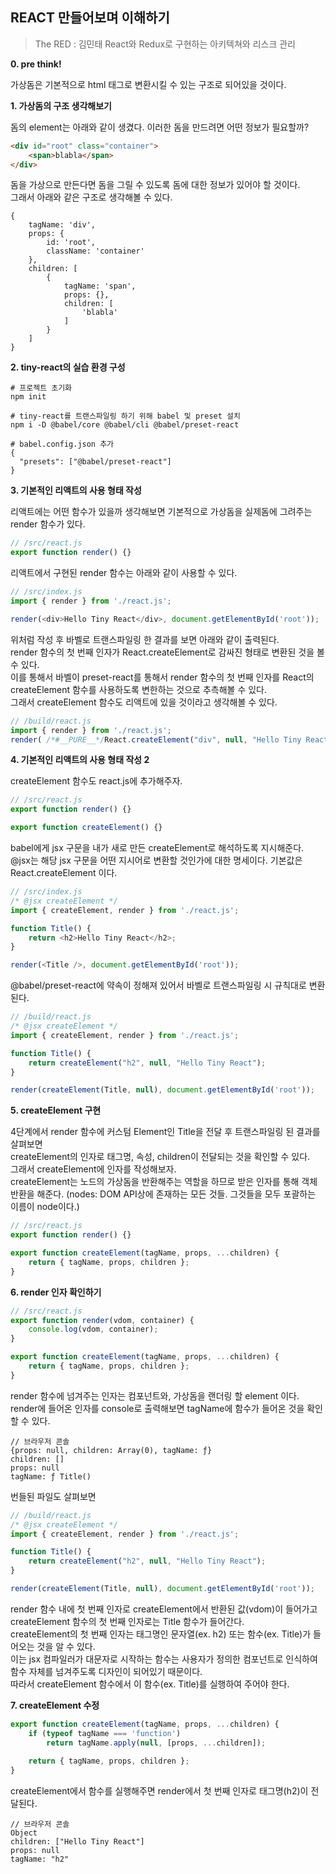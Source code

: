 ## REACT 만들어보며 이해하기
> The RED : 김민태 React와 Redux로 구현하는 아키텍쳐와 리스크 관리

**0. pre think!**

가상돔은 기본적으로 html 태그로 변환시킬 수 있는 구조로 되어있을 것이다.

**1. 가상돔의 구조 생각해보기**

돔의 element는 아래와 같이 생겼다.
이러한 돔을 만드려면 어떤 정보가 필요할까?
```html
<div id="root" class="container">
    <span>blabla</span>
</div>
```

돔을 가상으로 만든다면 돔을 그릴 수 있도록 돔에 대한 정보가 있어야 할 것이다. </br>
그래서 아래와 같은 구조로 생각해볼 수 있다.
```
{
    tagName: 'div',
    props: {
        id: 'root',
        className: 'container'
    },
    children: [
        {
            tagName: 'span',
            props: {},
            children: [
                'blabla'
            ]
        }
    ]
}
```

**2. tiny-react의 실습 환경 구성**

```shell
# 프로젝트 초기화
npm init

# tiny-react를 트랜스파일링 하기 위해 babel 및 preset 설치
npm i -D @babel/core @babel/cli @babel/preset-react

# babel.config.json 추가
{
  "presets": ["@babel/preset-react"]
}
```

**3.  기본적인 리액트의 사용 형태 작성**

리액트에는 어떤 함수가 있을까 생각해보면 기본적으로 가상돔을 실제돔에 그려주는 render 함수가 있다.

```javascript
// /src/react.js
export function render() {}
```

리액트에서 구현된 render 함수는 아래와 같이 사용할 수 있다.
```javascript
// /src/index.js
import { render } from './react.js';

render(<div>Hello Tiny React</div>, document.getElementById('root'));
```

위처럼 작성 후 바벨로 트랜스파일링 한 결과를 보면 아래와 같이 출력된다.</br>
render 함수의 첫 번째 인자가 React.createElement로 감싸진 형태로 변환된 것을 볼 수 있다.</br>
이를 통해서 바벨이 preset-react를 통해서 render 함수의 첫 번째 인자를 React의 createElement 함수를 사용하도록 변한하는 것으로 추측해볼 수 있다.</br>
그래서 createElement 함수도 리액트에 있을 것이라고 생각해볼 수 있다.
```javascript
// /build/react.js
import { render } from './react.js';
render( /*#__PURE__*/React.createElement("div", null, "Hello Tiny React"), document.getElementById('root'));
```

**4. 기본적인 리액트의 사용 형태 작성 2**

createElement 함수도 react.js에 추가해주자.
```javascript
// /src/react.js
export function render() {}

export function createElement() {}
```

babel에게 jsx 구문을 내가 새로 만든 createElement로 해석하도록 지시해준다.
@jsx는 해당 jsx 구문을 어떤 지시어로 변환할 것인가에 대한 명세이다. 기본값은 React.createElement 이다.
```javascript
// /src/index.js
/* @jsx createElement */
import { createElement, render } from './react.js';

function Title() {
    return <h2>Hello Tiny React</h2>;
}

render(<Title />, document.getElementById('root'));
```

@babel/preset-react에 약속이 정해져 있어서 바벨로 트랜스파일링 시 규칙대로 변환된다.
```javascript
// /build/react.js
/* @jsx createElement */
import { createElement, render } from './react.js';

function Title() {
    return createElement("h2", null, "Hello Tiny React");
}

render(createElement(Title, null), document.getElementById('root'));
```

**5. createElement 구현**

4단계에서 render 함수에 커스텀 Element인 Title을 전달 후 트랜스파일링 된 결과를 살펴보면<br/>
createElement의 인자로 태그명, 속성, children이 전달되는 것을 확인할 수 있다.<br/>
그래서 createElement에 인자를 작성해보자.<br/>
createElement는 노드의 가상돔을 반환해주는 역할을 하므로 받은 인자를 통해 객체 반환을 해준다.
(nodes: DOM API상에 존재하는 모든 것들. 그것들을 모두 포괄하는 이름이 node이다.)
```javascript
// /src/react.js
export function render() {}

export function createElement(tagName, props, ...children) {
    return { tagName, props, children };
}
```

**6. render 인자 확인하기**

```javascript
// /src/react.js
export function render(vdom, container) {
    console.log(vdom, container);
}

export function createElement(tagName, props, ...children) {
    return { tagName, props, children };
}

```
render 함수에 넘겨주는 인자는 컴포넌트와, 가상돔을 랜더링 할 element 이다.
render에 들어온 인자를 console로 출력해보면 tagName에 함수가 들어온 것을 확인 할 수 있다.

```
// 브라우저 콘솔
{props: null, children: Array(0), tagName: ƒ}
children: []
props: null
tagName: ƒ Title()
```

번들된 파일도 살펴보면
```javascript
// /build/react.js
/* @jsx createElement */
import { createElement, render } from './react.js';

function Title() {
    return createElement("h2", null, "Hello Tiny React");
}

render(createElement(Title, null), document.getElementById('root'));
```
render 함수 내에 첫 번째 인자로 createElement에서 반환된 값(vdom)이 들어가고 createElement 함수의 첫 번째 인자로는 Title 함수가 들어간다.<br/>
createElement의 첫 번째 인자는 태그명인 문자열(ex. h2) 또는 함수(ex. Title)가 들어오는 것을 알 수 있다.<br/>
이는 jsx 컴파일러가 대문자로 시작하는 함수는 사용자가 정의한 컴포넌트로 인식하여 함수 자체를 넘겨주도록 디자인이 되어있기 때문이다.<br/>
따라서 createElement 함수에서 이 함수(ex. Title)를 실행하여 주어야 한다.

**7. createElement 수정**

```javascript
export function createElement(tagName, props, ...children) {
    if (typeof tagName === 'function')
        return tagName.apply(null, [props, ...children]);
    
    return { tagName, props, children };
}
```
createElement에서 함수를 실행해주면 render에서 첫 번째 인자로 태그명(h2)이 전달된다.

```
// 브라우저 콘솔
Object
children: ["Hello Tiny React"]
props: null
tagName: "h2"
```